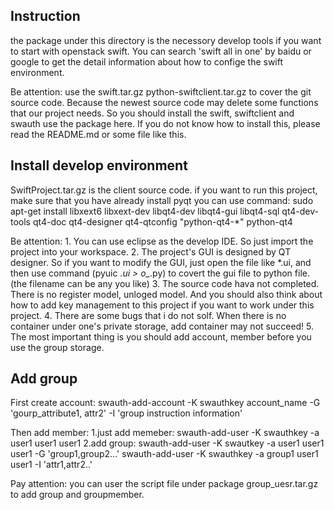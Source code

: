 Instruction
-----------
the package under this directory is the necessory develop tools if you want to start with openstack swift. You can search 'swift all in one' by baidu or google to get the detail information about how to confige the swift environment.

Be attention:
    use the swift.tar.gz python-swiftclient.tar.gz to cover the git source code. Because the newest source code may delete some functions that our project needs. So you should install the swift, swiftclient and swauth use the package here. If you do not know how to install this, please read the README.md or some file like this.


Install develop environment
---------------------------
SwiftProject.tar.gz is the client source code. if you want to run this project, make sure that you have already install pyqt
    you can use command: 
        sudo apt-get install libxext6 libxext-dev libqt4-dev libqt4-gui libqt4-sql qt4-dev-tools qt4-doc qt4-designer qt4-qtconfig "python-qt4-*" python-qt4

Be attention:
    1. You can use eclipse as the develop IDE. So just import the project into your workspace.
    2. The project's GUI is designed by QT designer. So if you want to modify the GUI, just open the file like *.ui, and then use command (pyuic *.ui > o_*.py) to covert the gui file to python file.(the filename can be any you like)
    3. The source code hava not completed. There is no register model, unloged model. And you should also think about how to add key management to this project if you want to work under this project.
    4. There are some bugs that i do not solf. When there is no container under one's private storage, add container may not succeed!
    5. The most important thing is you should add account, member before you use the group storage.
  
  
Add group
---------
First create account:
    swauth-add-account -K swauthkey account_name -G 'gourp_attribute1, attr2' -I 'group instruction information'

Then add member:
    1.just add memeber: 
                swauth-add-user -K swauthkey -a user1 user1 user1
    2.add group: 
                swauth-add-user -K swautkey -a user1 user1 user1 -G 'group1,group2...'
                swauth-add-user -K swauthkey -a group1 user1 user1 -I 'attr1,attr2..'

Pay attention:
    you can user the script file under package group_uesr.tar.gz to add group and groupmember.
